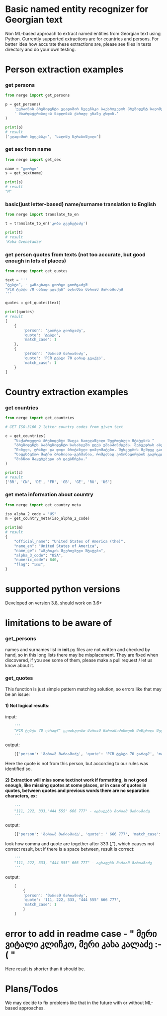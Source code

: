 # Basic named entity recognizer for Georgian text
Non ML-based approach to extract named entities from Georgian text using Python.
Currently supported extractions are for countries and persons.
For better idea how accurate these extractions are, please see files in tests directory and do your own testing.

# Person extraction examples

### get persons
```python
from nerge import get_persons

p = get_persons(
    'უკრაინის პრეზიდენტი ვლადიმირ ზელენსკი საქართველოს პრეზიდენტ სალომე ზურაბიშვილს'
    ' მხარდაჭერისთვის მადლობას ქართულ ენაზე უხდის.'
)

print(p)
# result
['ვლადიმირ ზელენსკი', 'სალომე ზურაბიშვილი']
```

### get sex from name
```python
from nerge import get_sex

name = "გიორგი"
s = get_sex(name)

print(s)
# result
"M"
```

### basic(just letter-based) name/surname translation to English
```python
from nerge import translate_to_en

t = translate_to_en('კობა გვენეტაძე')

print(t)
# result
'Koba Gvenetadze'
```

### get person quotes from texts (not too accurate, but good enough in lots of places)
```python
from nerge import get_quotes

text = '''
"ტესტი", - განაცხადა გიორგი გიორგაძემ    
"PCR ტესტი 70 ლარად გვაქვს" აღნიშნა მარიამ მარიამიძემ
'''

quotes = get_quotes(text)

print(quotes)
# result
[
    {
        'person': 'გიორგი გიორგაძე',
        'quote': 'ტესტი',
        'match_case': 1
    },
    {
        'person': 'მარიამ მარიამიძე',
        'quote': 'PCR ტესტი 70 ლარად გვაქვს',
        'match_case': 1
    }
]
```




# Country extraction examples

### get countries
```python
from nerge import get_countries

# GET ISO-3166 2 letter country codes from given text

c = get_countries(
    "საქართველოს პრეზიდენტი შალვა ნათელაშვილი შეერთებული შტატების "
    "პრეზიდენტს საპრეზიდენტო სასახლეში დღეს უმასპინძლებს. შეხვედრას ასევე დაესწრებიან რუსი, "
    "ჩინელი, ფრანგი და დიდი ბრიტანელი დიპლომატები. შეხვედრის შემდეგ გაიმართება ამხანაგური "
    "საფეხბურთო მატჩი ბრაზილია-გერმანია, რომელსაც კორონავირუსის გავრცელების პრევენციის "
    "მიზნით მაყურებელი არ დაესწრება."
)

print(c)
# result
['BR', 'CN', 'DE', 'FR', 'GB', 'GE', 'RU', 'US']

```


### get meta information about country
```python
from nerge import get_country_meta

iso_alpha_2_code = "US"
m = get_country_meta(iso_alpha_2_code)

print(m)
# result
{
    "official_name": "United States of America (the)",
    "name_en": "United States of America",
    "name_ge": "ამერიკის შეერთებული შტატები",
    "alpha_3_code": "USA",
    "numeric_code": 840,
    "flag": "🇺🇸",
}
```


# supported python versions
Developed on version 3.8, should work on 3.6+

# limitations to be aware of

### get_persons
names and surnames list in __init__.py files are not written and checked by hand, so 
in this long lists there may be misplacement. They are fixed when discovered, 
if you see some of them, please make a pull request / let us know about it.

### get_quotes
This function is just simple pattern matching solution,
so errors like that may be an issue:

#### 1) Not logical results:

input:
```python
    '''
    "PCR ტესტი 70 ლარად?" ვკითხულობთ მარიამ მარიამიძისთვის მიწერილი შეტყობინებიდან  
    '''
```
output:
```python
    [{'person': 'მარიამ მარიამიძე', 'quote': 'PCR ტესტი 70 ლარად?', 'match_case': 1}]
```

Here the quote is not from this person, but according to our rules was identified so.

#### 2) Extraction will miss some text/not work if formatting, is not good enough, like missing quotes at some places, or in case of quotes in quotes, between quotes and previous words there are no separation characters, ex:
```python
    '''
    "111, 222, 333,"444 555" 666 777" - აცხადებს მარიამ მარიამიძე
    '''
```
output:
```python
    [{'person': 'მარიამ მარიამიძე', 'quote': ' 666 777', 'match_case': 1}]
```

look how comma and quote are together after 333 (,"), which causes not correct result,
but if there is a space between, result is correct:
```python
    '''
    "111, 222, 333, "444 555" 666 777" - აცხადებს მარიამ მარიამიძე
    '''
```
output:
```python
    [
        {
        'person': 'მარიამ მარიამიძე',
        'quote': '111, 222, 333, "444 555" 666 777',
        'match_case': 1
        }
    ]
```

# error to add in readme case - " მერი ვიტალი კლიჩკო, მერი კახა კალაძე :-( "

Here result is shorter than it should be.

# Plans/Todos
We may decide to fix problems like that in the future with or without ML-based approaches.

